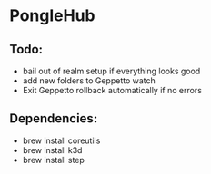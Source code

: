 # PongleHub

## Todo:

- bail out of realm setup if everything looks good
- add new folders to Geppetto watch
- Exit Geppetto rollback automatically if no errors

## Dependencies:

- brew install coreutils
- brew install k3d
- brew install step